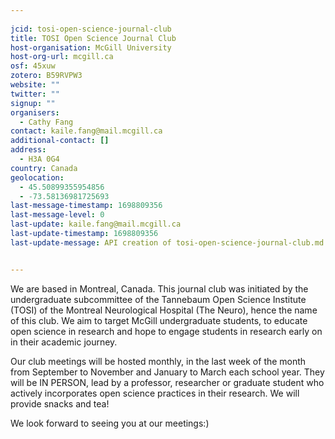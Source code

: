 ```yaml
---
    
jcid: tosi-open-science-journal-club
title: TOSI Open Science Journal Club
host-organisation: McGill University
host-org-url: mcgill.ca
osf: 45xuw
zotero: B59RVPW3
website: ""
twitter: ""
signup: ""
organisers:
  - Cathy Fang
contact: kaile.fang@mail.mcgill.ca
additional-contact: []
address:
  - H3A 0G4
country: Canada
geolocation:
  - 45.50899355954856
  - -73.58136981725693
last-message-timestamp: 1698809356
last-message-level: 0
last-update: kaile.fang@mail.mcgill.ca
last-update-timestamp: 1698809356
last-update-message: API creation of tosi-open-science-journal-club.md


---
```


We are based in Montreal, Canada. This journal club was initiated by the undergraduate subcommittee of the Tannebaum Open Science Institute (TOSI) of the Montreal Neurological Hospital (The Neuro), hence the name of this club. We aim to target McGill undergraduate students, to educate open science in research and hope to engage students in research early on in their academic journey. 

Our club meetings will be hosted monthly, in the last week of the month from September to November and January to March each school year. They will be IN PERSON, lead by a professor, researcher or graduate student who actively incorporates open science practices in their research. We will provide snacks and tea!

We look forward to seeing you at our meetings:)
